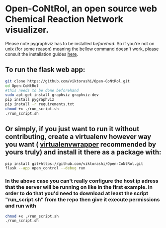 # Open-CoNtRol, an open source web Chemical Reaction Network visualizer.

Please note pygraphviz has to be installed *beforehad*. So if you're not on unix (for some reason) meaning the bellow command doesn't work, please consult the installation guides [here](https://pygraphviz.github.io/documentation/stable/install.html).

## To run the flask web app:
```bash
git clone https://github.com/viktorashi/Open-CoNtRol.git
cd Open-CoNtRol
#this needs to be done beforehand
sudo apt-get install graphviz graphviz-dev
pip install pygraphviz
pip install -r requirements.txt
chmod +x ./run_script.sh
./run_script.sh
```
## Or simply, if you just want to run it without contributing, create a virtualenv however way you want ( [virtualenvwrapper](https://virtualenvwrapper.readthedocs.io/en/stable/install.html#basic-installation) recommended by yours truly) and install it there as a package with:
```bash
pip install git+https://github.com/viktorashi/Open-CoNtRol.git
flask --app open_control --debug run
```
### In the above case you can't really configure the host ip adress that the server will be running on like in the first example. In order to do that you'd need to download at least the script "run_script.sh" from the repo then give it execute permissions and run with
```bash
chmod +x ./run_script.sh
./run_script.sh
```
